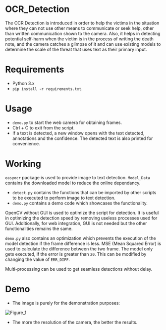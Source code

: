 # OCR_Detection

The OCR Detection is introduced in order to help the victims in the situation where they can not use other means to communicate or seek help, other than
written communication shown to the camera. Also, it helps in detecting potential self-harm when the victim is in the process of writing the death note, and the 
camera catches a glimpse of it and can use existing models to determine the scale of the threat that uses text as their primary input.

# Requirements
- Python 3.x
- `pip install -r requirements.txt`.

# Usage
- `demo.py` to start the web camera for obtaining frames.
- Ctrl + C to exit from the script.
- If a text is detected, a new window opens with the text detected, annotations and the confidence. The detected text is also printed for convenience.

# Working
`easyocr` package is used to provide image to text detection. `Model_Data` contains the downloaded model to reduce the online dependancy.

- `detect.py` contains the functions that can be imported by other scripts to be executed to perform image to text detection.
- `demo.py` contains a demo code which showcases the functionality.

OpenCV without GUI is used to optimize the script for detection. It is useful in optimizing the detection speed by removing useless processes used for GUI.
Additionally, for web integration, GUI is not needed but the other functionalities remains the same.

`demo.py` also contains an optimization which prevents the execution of the model detection
if the frame difference is less. MSE (Mean Squared Error) is used to calculate the difference between the two frame. The model only gets executed, if the error 
is greater than `20`. This can be modified by changing the value of `ERR_DIFF`.

Multi-processing can be used to get seamless detections without delay.

# Demo
- The image is purely for the demonstration purposes:

![Figure_1](https://github.com/SAM-DEV007/ThereForYou/assets/60264918/86f3abd0-5fe6-4c23-ad6f-22300058eca2)

- The more the resolution of the camera, the better the results.
